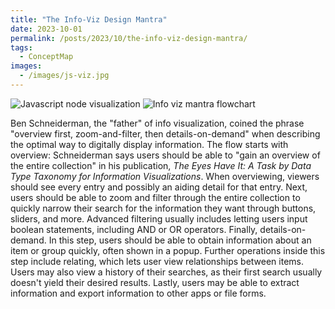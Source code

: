 ```yaml
---
title: "The Info-Viz Design Mantra"
date: 2023-10-01
permalink: /posts/2023/10/the-info-viz-design-mantra/
tags:
  - ConceptMap
images:
  - /images/js-viz.jpg
---
```


![Javascript node visualization](/images/js-viz.jpg)
![Info viz mantra flowchart](/images/info-viz.jpg)

Ben Schneiderman, the "father" of info visualization, coined the phrase "overview first, zoom-and-filter, then details-on-demand" when describing the optimal way to digitally display information. The flow starts with overview: Schneiderman says users should be able to "gain an overview of the entire collection" in his publication, _The Eyes Have It: A Task by Data Type Taxonomy for Information Visualizations_. When overviewing, viewers should see every entry and possibly an aiding detail for that entry. Next, users should be able to zoom and filter through the entire collection to quickly narrow their search for the information they want through buttons, sliders, and more. Advanced filtering usually includes letting users input boolean statements, including AND or OR operators. Finally, details-on-demand. In this step, users should be able to obtain information about an item or group quickly, often shown in a popup. Further operations inside this step include relating, which lets user view relationships between items. Users may also view a history of their searches, as their first search usually doesn't yield their desired results. Lastly, users may be able to extract information and export information to other apps or file forms.
